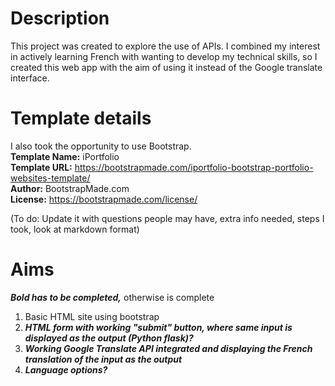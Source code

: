 # **Description**
This project was created to explore the use of APIs. I combined my interest in actively learning French with wanting to develop my technical skills, so I created this web app with the aim of using it instead of the Google translate interface.

# **Template details**
I also took the opportunity to use Bootstrap. </br>
**Template Name:** iPortfolio </br>
**Template URL:** https://bootstrapmade.com/iportfolio-bootstrap-portfolio-websites-template/ </br>
**Author:** BootstrapMade.com </br>
**License:** https://bootstrapmade.com/license/

(To do:
Update it with questions people may have, extra info needed, steps I took, look at markdown format)

# **Aims**
***Bold has to be completed,*** otherwise is complete

1. Basic HTML site using bootstrap
2. ***HTML form with working "submit" button, where same input is displayed as the output (Python flask)?***
3. ***Working Google Translate API integrated and displaying the French translation of the input as the output***
4. ***Language options?***